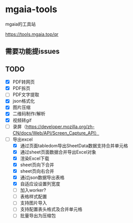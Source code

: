 # mgaia-tools

mgaia的工具站

https://tools.mgaia.top/qr

## 需要功能提issues

## TODO
- [x] PDF转网页
- [x] PDF拆页
- [ ] PDF文字提取
- [x] json格式化
- [x] 图片压缩
- [x] 二维码制作/解析
- [x] 视频转gif
- [ ] 录屏（https://developer.mozilla.org/zh-CN/docs/Web/API/Screen_Capture_API）
- [ ] 导出excel
    - [x] 通过页面tabledom导出SheetData数据支持合并单元格
    - [x] 通过sheet页面数据合并导出Excel对象
    - [x] 渲染Excel下载
    - [x] sheet页向下合并
    - [x] sheet页向右合并
    - [x] 通过json数据导出表格
    - [x] 自适应设设置列宽度
    - [ ] 加入worker?
    - [ ] 表格样式配置
    - [ ] 支持图片导入
    - [ ] 支持配置表头格式及合并单元格
    - [ ] 批量导出为压缩包